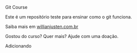 Git Course

Este é um repositório teste para ensinar como o git funciona.

Saiba mais em [willianjusten.com.br](https://willianjusten.com.br/)

Gostou do curso? Quer mais? Ajude com uma doação.

Adicionando
